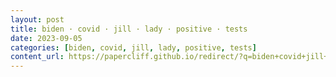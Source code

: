 ```yaml
---
layout: post
title: biden · covid · jill · lady · positive · tests
date: 2023-09-05
categories: [biden, covid, jill, lady, positive, tests]
content_url: https://papercliff.github.io/redirect/?q=biden+covid+jill+lady+positive+tests&tbs=cdr:1,cd_min:9/4/2023,cd_max:9/6/2023
---
```

